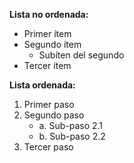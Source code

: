 **Lista no ordenada:**
*   Primer ítem
*   Segundo ítem
    * Subíten del segundo
*   Tercer ítem

**Lista ordenada:**
1. Primer paso
2. Segundo paso
    * a. Sub-paso 2.1
    * b. Sub-paso 2.2
3. Tercer paso 